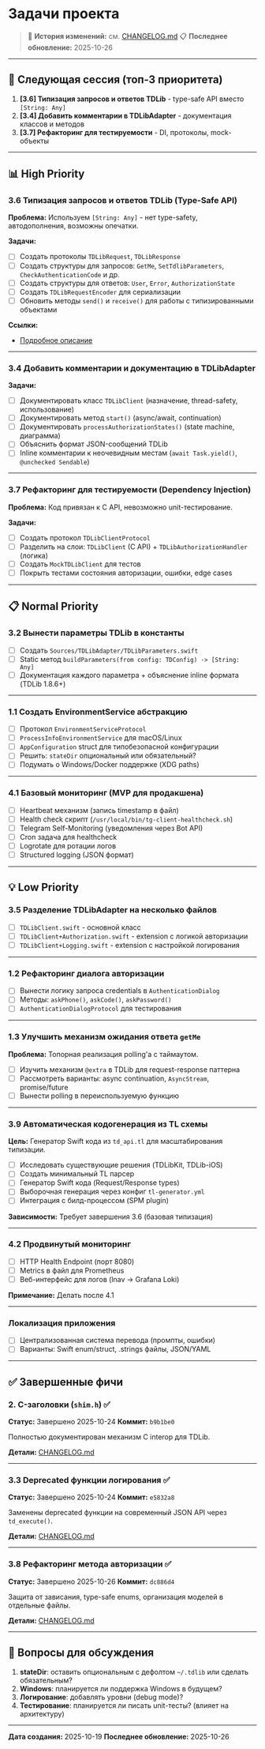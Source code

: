 # Задачи проекта

> 📝 **История изменений:** см. [CHANGELOG.md](CHANGELOG.md)
> 📋 **Последнее обновление:** 2025-10-26

---

## 🎯 Следующая сессия (топ-3 приоритета)

1. **[3.6] Типизация запросов и ответов TDLib** - type-safe API вместо `[String: Any]`
2. **[3.4] Добавить комментарии в TDLibAdapter** - документация классов и методов
3. **[3.7] Рефакторинг для тестируемости** - DI, протоколы, mock-объекты

---

## 📊 High Priority

### 3.6 Типизация запросов и ответов TDLib (Type-Safe API)

**Проблема:** Используем `[String: Any]` - нет type-safety, автодополнения, возможны опечатки.

**Задачи:**
- [ ] Создать протоколы `TDLibRequest`, `TDLibResponse`
- [ ] Создать структуры для запросов: `GetMe`, `SetTdlibParameters`, `CheckAuthenticationCode` и др.
- [ ] Создать структуры для ответов: `User`, `Error`, `AuthorizationState`
- [ ] Создать `TDLibRequestEncoder` для сериализации
- [ ] Обновить методы `send()` и `receive()` для работы с типизированными объектами

**Ссылки:**
- [Подробное описание](CHANGELOG.md#2025-10-26-утро)

---

### 3.4 Добавить комментарии и документацию в TDLibAdapter

**Задачи:**
- [ ] Документировать класс `TDLibClient` (назначение, thread-safety, использование)
- [ ] Документировать метод `start()` (async/await, continuation)
- [ ] Документировать `processAuthorizationStates()` (state machine, диаграмма)
- [ ] Объяснить формат JSON-сообщений TDLib
- [ ] Inline комментарии к неочевидным местам (`await Task.yield()`, `@unchecked Sendable`)

---

### 3.7 Рефакторинг для тестируемости (Dependency Injection)

**Проблема:** Код привязан к C API, невозможно unit-тестирование.

**Задачи:**
- [ ] Создать протокол `TDLibClientProtocol`
- [ ] Разделить на слои: `TDLibClient` (C API) + `TDLibAuthorizationHandler` (логика)
- [ ] Создать `MockTDLibClient` для тестов
- [ ] Покрыть тестами состояния авторизации, ошибки, edge cases

---

## 📋 Normal Priority

### 3.2 Вынести параметры TDLib в константы

- [ ] Создать `Sources/TDLibAdapter/TDLibParameters.swift`
- [ ] Static метод `buildParameters(from config: TDConfig) -> [String: Any]`
- [ ] Документация каждого параметра + объяснение inline формата (TDLib 1.8.6+)

---

### 1.1 Создать EnvironmentService абстракцию

- [ ] Протокол `EnvironmentServiceProtocol`
- [ ] `ProcessInfoEnvironmentService` для macOS/Linux
- [ ] `AppConfiguration` struct для типобезопасной конфигурации
- [ ] Решить: `stateDir` опциональный или обязательный?
- [ ] Подумать о Windows/Docker поддержке (XDG paths)

---

### 4.1 Базовый мониторинг (MVP для продакшена)

- [ ] Heartbeat механизм (запись timestamp в файл)
- [ ] Health check скрипт (`/usr/local/bin/tg-client-healthcheck.sh`)
- [ ] Telegram Self-Monitoring (уведомления через Bot API)
- [ ] Cron задача для healthcheck
- [ ] Logrotate для ротации логов
- [ ] Structured logging (JSON формат)

---

## 💡 Low Priority

### 3.5 Разделение TDLibAdapter на несколько файлов

- [ ] `TDLibClient.swift` - основной класс
- [ ] `TDLibClient+Authorization.swift` - extension с логикой авторизации
- [ ] `TDLibClient+Logging.swift` - extension с настройкой логирования

---

### 1.2 Рефакторинг диалога авторизации

- [ ] Вынести логику запроса credentials в `AuthenticationDialog`
- [ ] Методы: `askPhone()`, `askCode()`, `askPassword()`
- [ ] `AuthenticationDialogProtocol` для тестирования

---

### 1.3 Улучшить механизм ожидания ответа `getMe`

**Проблема:** Топорная реализация polling'а с таймаутом.

- [ ] Изучить механизм `@extra` в TDLib для request-response паттерна
- [ ] Рассмотреть варианты: async continuation, `AsyncStream`, promise/future
- [ ] Вынести polling в переиспользуемую функцию

---

### 3.9 Автоматическая кодогенерация из TL схемы

**Цель:** Генератор Swift кода из `td_api.tl` для масштабирования типизации.

- [ ] Исследовать существующие решения (TDLibKit, TDLib-iOS)
- [ ] Создать минимальный TL парсер
- [ ] Генератор Swift кода (Request/Response types)
- [ ] Выборочная генерация через конфиг `tl-generator.yml`
- [ ] Интеграция с билд-процессом (SPM plugin)

**Зависимости:** Требует завершения 3.6 (базовая типизация)

---

### 4.2 Продвинутый мониторинг

- [ ] HTTP Health Endpoint (порт 8080)
- [ ] Metrics в файл для Prometheus
- [ ] Веб-интерфейс для логов (lnav → Grafana Loki)

**Примечание:** Делать после 4.1

---

### Локализация приложения

- [ ] Централизованная система перевода (промпты, ошибки)
- [ ] Варианты: Swift enum/struct, .strings файлы, JSON/YAML

---

## ✅ Завершенные фичи

### 2. C-заголовки (`shim.h`) ✅

**Статус:** Завершено 2025-10-24
**Коммит:** `b9b1be0`

Полностью документирован механизм C interop для TDLib.

**Детали:** [CHANGELOG.md](CHANGELOG.md#2025-10-24)

---

### 3.3 Deprecated функции логирования ✅

**Статус:** Завершено 2025-10-24
**Коммит:** `e5832a8`

Заменены deprecated функции на современный JSON API через `td_execute()`.

**Детали:** [CHANGELOG.md](CHANGELOG.md#2025-10-24)

---

### 3.8 Рефакторинг метода авторизации ✅

**Статус:** Завершено 2025-10-26
**Коммит:** `dc886d4`

Защита от зависания, type-safe enums, организация моделей в отдельные файлы.

**Детали:** [CHANGELOG.md](CHANGELOG.md#2025-10-26-утро)

---

## 🤔 Вопросы для обсуждения

1. **stateDir**: оставить опциональным с дефолтом `~/.tdlib` или сделать обязательным?
2. **Windows**: планируется ли поддержка Windows в будущем?
3. **Логирование**: добавлять уровни (debug mode)?
4. **Тестирование**: планируется ли писать unit-тесты? (влияет на архитектуру)

---

**Дата создания:** 2025-10-19
**Последнее обновление:** 2025-10-26
